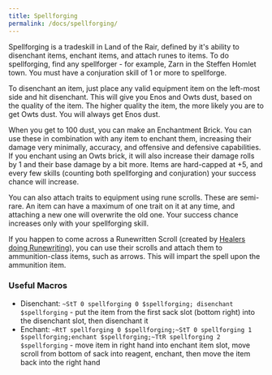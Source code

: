```yaml
---
title: Spellforging
permalink: /docs/spellforging/
---
```


Spellforging is a tradeskill in Land of the Rair, defined by it's ability to disenchant items, enchant items, and attach runes to items. To do spellforging, find any spellforger - for example, Zarn in the Steffen Homlet town. You must have a conjuration skill of 1 or more to spellforge.

To disenchant an item, just place any valid equipment item on the left-most side and hit disenchant. This will give you Enos and Owts dust, based on the quality of the item. The higher quality the item, the more likely you are to get Owts dust. You will always get Enos dust.

When you get to 100 dust, you can make an Enchantment Brick. You can use these in combination with any item to enchant them, increasing their damage very minimally, accuracy, and offensive and defensive capabilities. If you enchant using an Owts brick, it will also increase their damage rolls by 1 and their base damage by a bit more. Items are hard-capped at +5, and every few skills (counting both spellforging and conjuration) your success chance will increase.

You can also attach traits to equipment using rune scrolls. These are semi-rare. An item can have a maximum of one trait on it at any time, and attaching a new one will overwrite the old one. Your success chance increases only with your spellforging skill.

If you happen to come across a Runewritten Scroll (created by [Healers doing Runewriting](https://rair.land/docs/runewriting/)), you can use their scrolls and attach them to ammunition-class items, such as arrows. This will impart the spell upon the ammunition item. 

### Useful Macros

* Disenchant: `~StT 0 spellforging 0 $spellforging; disenchant $spellforging` - put the item from the first sack slot (bottom right) into the disenchant slot, then disenchant it
* Enchant: `~RtT spellforging 0 $spellforging;~StT 0 spellforging 1 $spellforging;enchant $spellforging;~TtR spellforging 2 $spellforging` - move item in right hand into enchant item slot, move scroll from bottom of sack into reagent, enchant, then move the item back into the right hand
